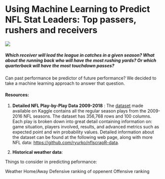 # Using Machine Learning to Predict NFL Stat Leaders: Top passers, rushers and receivers

![][image-1]

##### Which receiver will lead the league in catches in a given season? What about the running back who will have the most rushing yards? Or which quarterback will have the most touchdown passes?

Can past performance be predictor of future performance? We decided to take a machine learning approach to answer that question.

#### Resources:

1. **Detailed NFL Play-by-Play Data 2009-2018** : The [dataset][1] made available on Kaggle contains all the regular season plays from the 2009-2016 NFL seasons. The dataset has 356,768 rows and 100 columns. Each play is broken down into great detail containing information on: game situation, players involved, results, and advanced metrics such as expected point and win probability values. Detailed information about the dataset can be found at the following web page, along with more NFL data: https://github.com/ryurko/nflscrapR-data.

2. **Historical weather data**: 




[1]:	https://www.kaggle.com/maxhorowitz/nflplaybyplay2009to2016

[image-1]:	https://fivethirtyeight.com/wp-content/uploads/2019/09/NFL-PREVIEW_Banner.png


Things to consider in predicting peformance:

Weather
Home/Away
Defensive ranking of oppenent
Offensive ranking
